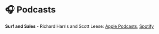 # 🎧 Podcasts

**Surf and Sales** - Richard Harris and Scott Leese: [Apple Podcasts](https://podcasts.apple.com/us/podcast/surf-and-sales/id1490003203), [Spotify](https://open.spotify.com/show/5oJ9GkVkCiZEQEqCCRpVV4)
